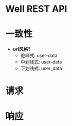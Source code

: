 # Well REST API 

# 一致性
- **url风格?**
  - 驼峰式: user-data
  - 中划线式: user-data
  - 下划线式: user_data

# 请求

# 响应